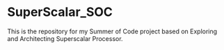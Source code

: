 # SuperScalar_SOC
This is the repository for my Summer of Code project based on Exploring and Architecting Superscalar Processor. 
